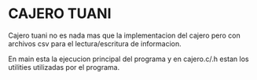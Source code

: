 # CAJERO TUANI

Cajero tuani no es nada mas que la implementacion del cajero pero con archivos csv para el lectura/escritura de informacion.

En main esta la ejecucion principal del programa y en cajero.c/.h estan los utilities utilizadas por el programa.
